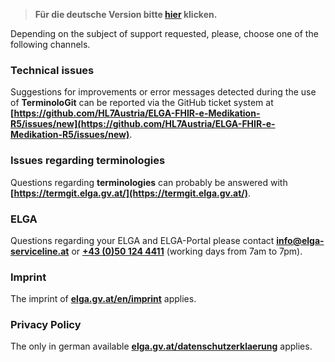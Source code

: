 > **Für die deutsche Version bitte [hier](support_de.html) klicken.**

Depending on the subject of support requested, please, choose one of the following channels.

### Technical issues 
Suggestions for improvements or error messages detected during the use of **TerminoloGit** can be reported via the GitHub ticket system at **[https://github.com/HL7Austria/ELGA-FHIR-e-Medikation-R5/issues/new](https://github.com/HL7Austria/ELGA-FHIR-e-Medikation-R5/issues/new)**.

### Issues regarding terminologies
Questions regarding **terminologies** can probably be answered with **[https://termgit.elga.gv.at/](https://termgit.elga.gv.at/)**.

### ELGA
Questions regarding your ELGA and ELGA-Portal please contact **[info@elga-serviceline.at](mailto:info@elga-serviceline.at)** or **[+43 (0)50 124 4411](tel:+43501244411)**
(working days from 7am to 7pm).

### Imprint
The imprint of **[elga.gv.at/en/imprint](https://www.elga.gv.at/en/imprint/)** applies.

### Privacy Policy
The only in german available **[elga.gv.at/datenschutzerklaerung](https://www.elga.gv.at/datenschutzerklaerung/)** applies.
